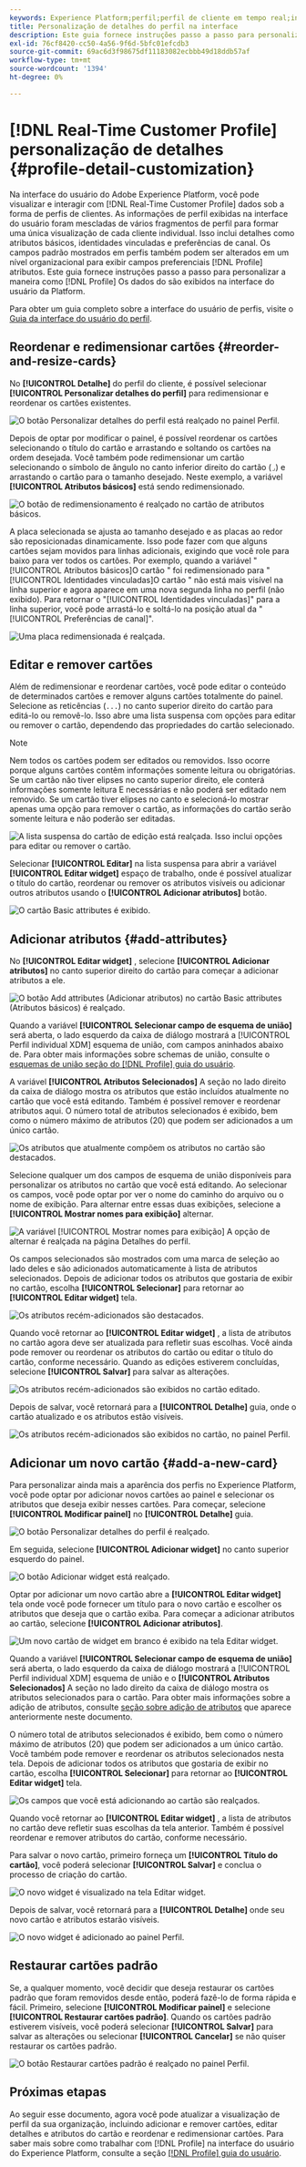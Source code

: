 ```yaml
---
keywords: Experience Platform;perfil;perfil de cliente em tempo real;interface do usuário;UI;personalização;detalhes do perfil;detalhes
title: Personalização de detalhes do perfil na interface
description: Este guia fornece instruções passo a passo para personalizar a forma como os dados do Perfil do cliente em tempo real são exibidos na interface do usuário do Adobe Experience Platform.
exl-id: 76cf8420-cc50-4a56-9f6d-5bfc01efcdb3
source-git-commit: 69ac6d3f98675df11183082ecbbb49d18ddb57af
workflow-type: tm+mt
source-wordcount: '1394'
ht-degree: 0%

---
```


# [!DNL Real-Time Customer Profile] personalização de detalhes {#profile-detail-customization}

Na interface do usuário do Adobe Experience Platform, você pode visualizar e interagir com [!DNL Real-Time Customer Profile] dados sob a forma de perfis de clientes. As informações de perfil exibidas na interface do usuário foram mescladas de vários fragmentos de perfil para formar uma única visualização de cada cliente individual. Isso inclui detalhes como atributos básicos, identidades vinculadas e preferências de canal. Os campos padrão mostrados em perfis também podem ser alterados em um nível organizacional para exibir campos preferenciais [!DNL Profile] atributos. Este guia fornece instruções passo a passo para personalizar a maneira como [!DNL Profile] Os dados do são exibidos na interface do usuário da Platform.

Para obter um guia completo sobre a interface do usuário de perfis, visite o [Guia da interface do usuário do perfil](user-guide.md).

## Reordenar e redimensionar cartões {#reorder-and-resize-cards}

No **[!UICONTROL Detalhe]** do perfil do cliente, é possível selecionar **[!UICONTROL Personalizar detalhes do perfil]** para redimensionar e reordenar os cartões existentes.

![O botão Personalizar detalhes do perfil está realçado no painel Perfil.](../images/profile-customization/customize-profile-details.png)

Depois de optar por modificar o painel, é possível reordenar os cartões selecionando o título do cartão e arrastando e soltando os cartões na ordem desejada. Você também pode redimensionar um cartão selecionando o símbolo de ângulo no canto inferior direito do cartão (`⌟`) e arrastando o cartão para o tamanho desejado. Neste exemplo, a variável **[!UICONTROL Atributos básicos]** está sendo redimensionado.

![O botão de redimensionamento é realçado no cartão de atributos básicos.](../images/profile-customization/resize.png)

A placa selecionada se ajusta ao tamanho desejado e as placas ao redor são reposicionadas dinamicamente. Isso pode fazer com que alguns cartões sejam movidos para linhas adicionais, exigindo que você role para baixo para ver todos os cartões. Por exemplo, quando a variável &quot;[!UICONTROL Atributos básicos]O cartão &quot; foi redimensionado para &quot;[!UICONTROL Identidades vinculadas]O cartão &quot; não está mais visível na linha superior e agora aparece em uma nova segunda linha no perfil (não exibido). Para retornar o &quot;[!UICONTROL Identidades vinculadas]&quot; para a linha superior, você pode arrastá-lo e soltá-lo na posição atual da &quot;[!UICONTROL Preferências de canal]&quot;.

![Uma placa redimensionada é realçada.](../images/profile-customization/resized.png)

## Editar e remover cartões

Além de redimensionar e reordenar cartões, você pode editar o conteúdo de determinados cartões e remover alguns cartões totalmente do painel. Selecione as reticências (`...`) no canto superior direito do cartão para editá-lo ou removê-lo. Isso abre uma lista suspensa com opções para editar ou remover o cartão, dependendo das propriedades do cartão selecionado.

>[!NOTE]
>
>Nem todos os cartões podem ser editados ou removidos. Isso ocorre porque alguns cartões contêm informações somente leitura ou obrigatórias. Se um cartão não tiver elipses no canto superior direito, ele conterá informações somente leitura E necessárias e não poderá ser editado nem removido. Se um cartão tiver elipses no canto e selecioná-lo mostrar apenas uma opção para remover o cartão, as informações do cartão serão somente leitura e não poderão ser editadas.

![A lista suspensa do cartão de edição está realçada. Isso inclui opções para editar ou remover o cartão.](../images/profile-customization/edit-card.png)

Selecionar **[!UICONTROL Editar]** na lista suspensa para abrir a variável **[!UICONTROL Editar widget]** espaço de trabalho, onde é possível atualizar o título do cartão, reordenar ou remover os atributos visíveis ou adicionar outros atributos usando o **[!UICONTROL Adicionar atributos]** botão.

![O cartão Basic attributes é exibido.](../images/profile-customization/basic-attributes.png)

## Adicionar atributos {#add-attributes}

No **[!UICONTROL Editar widget]** , selecione **[!UICONTROL Adicionar atributos]** no canto superior direito do cartão para começar a adicionar atributos a ele.

![O botão Add attributes (Adicionar atributos) no cartão Basic attributes (Atributos básicos) é realçado.](../images/profile-customization/add-attributes.png)

Quando a variável **[!UICONTROL Selecionar campo de esquema de união]** será aberta, o lado esquerdo da caixa de diálogo mostrará a [!UICONTROL Perfil individual XDM] esquema de união, com campos aninhados abaixo de. Para obter mais informações sobre schemas de união, consulte o [esquemas de união seção do [!DNL Profile] guia do usuário](user-guide.md#union-schema).

A variável **[!UICONTROL Atributos Selecionados]** A seção no lado direito da caixa de diálogo mostra os atributos que estão incluídos atualmente no cartão que você está editando. Também é possível remover e reordenar atributos aqui. O número total de atributos selecionados é exibido, bem como o número máximo de atributos (20) que podem ser adicionados a um único cartão.

![Os atributos que atualmente compõem os atributos no cartão são destacados.](../images/profile-customization/select-before.png)

Selecione qualquer um dos campos de esquema de união disponíveis para personalizar os atributos no cartão que você está editando. Ao selecionar os campos, você pode optar por ver o nome do caminho do arquivo ou o nome de exibição. Para alternar entre essas duas exibições, selecione a **[!UICONTROL Mostrar nomes para exibição]** alternar.

![A variável [!UICONTROL Mostrar nomes para exibição] A opção de alternar é realçada na página Detalhes do perfil.](../images/profile-customization/show-display-names.png)

Os campos selecionados são mostrados com uma marca de seleção ao lado deles e são adicionados automaticamente à lista de atributos selecionados. Depois de adicionar todos os atributos que gostaria de exibir no cartão, escolha **[!UICONTROL Selecionar]** para retornar ao **[!UICONTROL Editar widget]** tela.

![Os atributos recém-adicionados são destacados.](../images/profile-customization/select-after.png)

Quando você retornar ao **[!UICONTROL Editar widget]** , a lista de atributos no cartão agora deve ser atualizada para refletir suas escolhas. Você ainda pode remover ou reordenar os atributos do cartão ou editar o título do cartão, conforme necessário. Quando as edições estiverem concluídas, selecione **[!UICONTROL Salvar]** para salvar as alterações.

![Os atributos recém-adicionados são exibidos no cartão editado.](../images/profile-customization/new-attributes.png)

Depois de salvar, você retornará para a **[!UICONTROL Detalhe]** guia, onde o cartão atualizado e os atributos estão visíveis.

![Os atributos recém-adicionados são exibidos no cartão, no painel Perfil.](../images/profile-customization/added-attributes.png)

## Adicionar um novo cartão {#add-a-new-card}

Para personalizar ainda mais a aparência dos perfis no Experience Platform, você pode optar por adicionar novos cartões ao painel e selecionar os atributos que deseja exibir nesses cartões. Para começar, selecione **[!UICONTROL Modificar painel]** no **[!UICONTROL Detalhe]** guia.

![O botão Personalizar detalhes do perfil é realçado.](../images/profile-customization/customize-profile-details.png)

Em seguida, selecione **[!UICONTROL Adicionar widget]** no canto superior esquerdo do painel.

![O botão Adicionar widget está realçado.](../images/profile-customization/add-widget.png)

Optar por adicionar um novo cartão abre a **[!UICONTROL Editar widget]** tela onde você pode fornecer um título para o novo cartão e escolher os atributos que deseja que o cartão exiba. Para começar a adicionar atributos ao cartão, selecione **[!UICONTROL Adicionar atributos]**.

![Um novo cartão de widget em branco é exibido na tela Editar widget.](../images/profile-customization/edit-widget.png)

Quando a variável **[!UICONTROL Selecionar campo de esquema de união]** será aberta, o lado esquerdo da caixa de diálogo mostrará a [!UICONTROL Perfil individual XDM] esquema de união e o **[!UICONTROL Atributos Selecionados]** A seção no lado direito da caixa de diálogo mostra os atributos selecionados para o cartão. Para obter mais informações sobre a adição de atributos, consulte [seção sobre adição de atributos](#add-attributes) que aparece anteriormente neste documento.

O número total de atributos selecionados é exibido, bem como o número máximo de atributos (20) que podem ser adicionados a um único cartão. Você também pode remover e reordenar os atributos selecionados nesta tela. Depois de adicionar todos os atributos que gostaria de exibir no cartão, escolha **[!UICONTROL Selecionar]** para retornar ao **[!UICONTROL Editar widget]** tela.

![Os campos que você está adicionando ao cartão são realçados.](../images/profile-customization/add-widget-attributes.png)

Quando você retornar ao **[!UICONTROL Editar widget]** , a lista de atributos no cartão deve refletir suas escolhas da tela anterior. Também é possível reordenar e remover atributos do cartão, conforme necessário.

Para salvar o novo cartão, primeiro forneça um **[!UICONTROL Título do cartão]**, você poderá selecionar **[!UICONTROL Salvar]** e conclua o processo de criação do cartão.

![O novo widget é visualizado na tela Editar widget.](../images/profile-customization/new-widget.png)

Depois de salvar, você retornará para a **[!UICONTROL Detalhe]** onde seu novo cartão e atributos estarão visíveis.

![O novo widget é adicionado ao painel Perfil.](../images/profile-customization/added-widget.png)

## Restaurar cartões padrão

Se, a qualquer momento, você decidir que deseja restaurar os cartões padrão que foram removidos desde então, poderá fazê-lo de forma rápida e fácil. Primeiro, selecione **[!UICONTROL Modificar painel]** e selecione **[!UICONTROL Restaurar cartões padrão]**. Quando os cartões padrão estiverem visíveis, você poderá selecionar **[!UICONTROL Salvar]** para salvar as alterações ou selecionar **[!UICONTROL Cancelar]** se não quiser restaurar os cartões padrão.

![O botão Restaurar cartões padrão é realçado no painel Perfil.](../images/profile-customization/restore-default.png)

## Próximas etapas

Ao seguir esse documento, agora você pode atualizar a visualização de perfil da sua organização, incluindo adicionar e remover cartões, editar detalhes e atributos do cartão e reordenar e redimensionar cartões. Para saber mais sobre como trabalhar com [!DNL Profile] na interface do usuário do Experience Platform, consulte a seção [[!DNL Profile] guia do usuário](user-guide.md).
